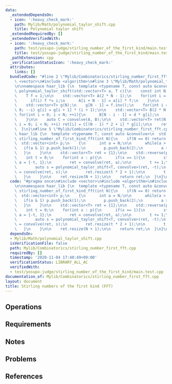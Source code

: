 ```yaml
---
data:
  _extendedDependsOn:
  - icon: ':heavy_check_mark:'
    path: Mylib/Math/polynomial_taylor_shift.cpp
    title: Polynomial taylor shift
  _extendedRequiredBy: []
  _extendedVerifiedWith:
  - icon: ':heavy_check_mark:'
    path: test/yosupo-judge/stirling_number_of_the_first_kind/main.test.cpp
    title: test/yosupo-judge/stirling_number_of_the_first_kind/main.test.cpp
  _pathExtension: cpp
  _verificationStatusIcon: ':heavy_check_mark:'
  attributes:
    links: []
  bundledCode: "#line 2 \"Mylib/Combinatorics/stirling_number_first_fft.cpp\"\n#include\
    \ <vector>\n#include <algorithm>\n#line 3 \"Mylib/Math/polynomial_taylor_shift.cpp\"\
    \n\nnamespace haar_lib {\n  template <typename T, const auto &convolve>\n  auto\
    \ polynomial_taylor_shift(std::vector<T> a, T c){\n    const int N = a.size();\n\
    \    T f = 1;\n\n    std::vector<T> A(2 * N - 1);\n    for(int i = 0; i < N; ++i){\n\
    \      if(i) f *= i;\n      A[i + N - 1] = a[i] * f;\n    }\n\n    T d = 1;\n\n\
    \    std::vector<T> g(N);\n    g[N - 1] = f.inv();\n    for(int i = N - 2; i >=\
    \ 0; --i) g[i] = g[i + 1] * (i + 1);\n\n    std::vector<T> B(2 * N - 1);\n   \
    \ for(int i = 0; i < N; ++i){\n      B[N - i - 1] = d * g[i];\n      d *= c;\n\
    \    }\n\n    auto C = convolve(A, B);\n\n    std::vector<T> ret(N);\n    for(int\
    \ i = 0; i < N; ++i) ret[i] = C[(N - 1) * 2 + i] * g[i];\n\n    return ret;\n\
    \  }\n}\n#line 5 \"Mylib/Combinatorics/stirling_number_first_fft.cpp\"\n\nnamespace\
    \ haar_lib {\n  template <typename T, const auto &convolve>\n  std::vector<T>\
    \ stirling_number_of_first_kind_fft(int N){\n    if(N == 0) return {1};\n\n  \
    \  std::vector<int> p;\n    {\n      int a = N;\n\n      while(a > 0){\n     \
    \   if(a & 1) p.push_back(1);\n        p.push_back(2);\n        a >>= 1;\n   \
    \   }\n    }\n\n    std::vector<T> ret = {1};\n\n    std::reverse(p.begin(), p.end());\n\
    \    int t = 0;\n    for(int x : p){\n      if(x == 1){\n        std::vector<T>\
    \ a = {-t, 1};\n        ret = convolve(ret, a);\n\n        t += 1;\n      }else{\n\
    \        auto s = polynomial_taylor_shift<T, convolve>(ret, -t);\n        ret\
    \ = convolve(ret, s);\n        ret.resize(t * 2 + 1);\n\n        t *= 2;\n   \
    \   }\n    }\n\n    ret.resize(N + 1);\n\n    return ret;\n  }\n}\n"
  code: "#pragma once\n#include <vector>\n#include <algorithm>\n#include \"Mylib/Math/polynomial_taylor_shift.cpp\"\
    \n\nnamespace haar_lib {\n  template <typename T, const auto &convolve>\n  std::vector<T>\
    \ stirling_number_of_first_kind_fft(int N){\n    if(N == 0) return {1};\n\n  \
    \  std::vector<int> p;\n    {\n      int a = N;\n\n      while(a > 0){\n     \
    \   if(a & 1) p.push_back(1);\n        p.push_back(2);\n        a >>= 1;\n   \
    \   }\n    }\n\n    std::vector<T> ret = {1};\n\n    std::reverse(p.begin(), p.end());\n\
    \    int t = 0;\n    for(int x : p){\n      if(x == 1){\n        std::vector<T>\
    \ a = {-t, 1};\n        ret = convolve(ret, a);\n\n        t += 1;\n      }else{\n\
    \        auto s = polynomial_taylor_shift<T, convolve>(ret, -t);\n        ret\
    \ = convolve(ret, s);\n        ret.resize(t * 2 + 1);\n\n        t *= 2;\n   \
    \   }\n    }\n\n    ret.resize(N + 1);\n\n    return ret;\n  }\n}\n"
  dependsOn:
  - Mylib/Math/polynomial_taylor_shift.cpp
  isVerificationFile: false
  path: Mylib/Combinatorics/stirling_number_first_fft.cpp
  requiredBy: []
  timestamp: '2020-11-04 17:40:49+09:00'
  verificationStatus: LIBRARY_ALL_AC
  verifiedWith:
  - test/yosupo-judge/stirling_number_of_the_first_kind/main.test.cpp
documentation_of: Mylib/Combinatorics/stirling_number_first_fft.cpp
layout: document
title: Stirling numbers of the first kind (FFT)
---
```


## Operations

## Requirements

## Notes

## Problems

## References
